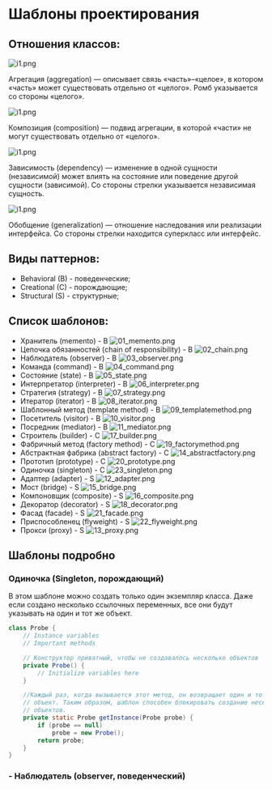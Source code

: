 # Шаблоны проектирования

## Отношения классов:

![i1.png](/img/design_pattern/class_relations/i1.png)

Агрегация (aggregation) — описывает связь «часть»–«целое», в котором «часть»
может существовать отдельно от «целого». Ромб указывается со стороны «целого».

![i1.png](/img/design_pattern/class_relations/i2.png)

Композиция (composition) — подвид агрегации, в которой «части» не могут
существовать отдельно от «целого».

![i1.png](/img/design_pattern/class_relations/i3.png)

Зависимость (dependency) — изменение в одной сущности (независимой) может влиять
на состояние или поведение другой сущности (зависимой). Со стороны стрелки
указывается независимая сущность.

![i1.png](/img/design_pattern/class_relations/i4.png)

Обобщение (generalization) — отношение наследования или реализации интерфейса.
Со стороны стрелки находится суперкласс или интерфейс.

## Виды паттернов:

- Behavioral (B) - поведенческие;
- Creational (C) - порождающие;
- Structural (S) - структурные;

## Список шаблонов:

- Хранитель (memento) - B
  ![01_memento.png](/img/design_pattern/design_patterns/01_memento.png)
- Цепочка обязанностей (chain of responsibility) - B
  ![02_chain.png](/img/design_pattern/design_patterns/02_chain.png)
- Наблюдатель (observer) - B
  ![03_observer.png](/img/design_pattern/design_patterns/03_observer.png)
- Команда (command) - B
  ![04_command.png](/img/design_pattern/design_patterns/04_command.png)
- Состояние (state) - B
  ![05_state.png](/img/design_pattern/design_patterns/05_state.png)
- Интерпретатор (interpreter) - B
  ![06_interpreter.png](/img/design_pattern/design_patterns/06_interpreter.png)
- Стратегия (strategy) - B
  ![07_strategy.png](/img/design_pattern/design_patterns/07_strategy.png)
- Итератор (iterator) - B
  ![08_iterator.png](/img/design_pattern/design_patterns/08_iterator.png)
- Шаблонный метод (template method) - B
  ![09_templatemethod.png](/img/design_pattern/design_patterns/09_templatemethod.png)
- Посетитель (visitor) - B
  ![10_visitor.png](/img/design_pattern/design_patterns/10_visitor.png)
- Посредник (mediator) - B
  ![11_mediator.png](/img/design_pattern/design_patterns/11_mediator.png)
- Строитель (builder) - C
  ![17_builder.png](/img/design_pattern/design_patterns/17_builder.png)
- Фабричный метод (factory method) - C
  ![19_factorymethod.png](/img/design_pattern/design_patterns/19_factorymethod.png)
- Абстрактная фабрика (abstract factory) - C
  ![14_abstractfactory.png](/img/design_pattern/design_patterns/14_abstractfactory.png)
- Прототип (prototype) - C
  ![20_prototype.png](/img/design_pattern/design_patterns/20_prototype.png)
- Одиночка (singleton) - C
  ![23_singleton.png](/img/design_pattern/design_patterns/23_singleton.png)
- Адаптер (adapter) - S
  ![12_adapter.png](/img/design_pattern/design_patterns/12_adapter.png)
- Мост (bridge) - S
  ![15_bridge.png](/img/design_pattern/design_patterns/15_bridge.png)
- Компоновщик (composite) - S
  ![16_composite.png](/img/design_pattern/design_patterns/16_composite.png)
- Декоратор (decorator) - S
  ![18_decorator.png](/img/design_pattern/design_patterns/18_decorator.png)
- Фасад (facade) - S
  ![21_facade.png](/img/design_pattern/design_patterns/21_facade.png)
- Приспособленец (flyweight) - S
  ![22_flyweight.png](/img/design_pattern/design_patterns/22_flyweight.png)
- Прокси (proxy) - S
  ![13_proxy.png](/img/design_pattern/design_patterns/13_proxy.png)

## Шаблоны подробно

### Одиночка (Singleton, порождающий)

В этом шаблоне можно создать только один экземпляр класса. Даже если создано
несколько ссылочных переменных, все они будут указывать на один и тот же объект.

```java
class Probe {
    // Instance variables
    // Important methods

    // Конструктор приватный, чтобы не создавалось несколько объектов
    private Probe() {
        // Initialize variables here
    }

    //Каждый раз, когда вызывается этот метод, он возвращает один и тот же
    // объект. Таким образом, шаблон способен блокировать создание нескольких
    // объектов.
    private static Probe getInstance(Probe probe) {
        if (probe == null)
            probe = new Probe();
        return probe;
    }
}
```

### - Наблюдатель (observer, поведенческий)


